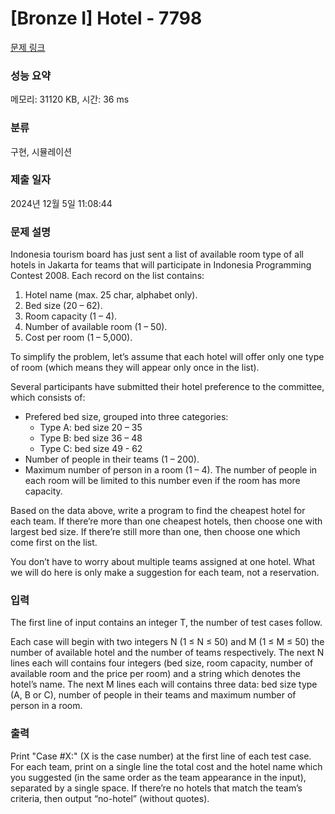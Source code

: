 # [Bronze I] Hotel - 7798 

[문제 링크](https://www.acmicpc.net/problem/7798) 

### 성능 요약

메모리: 31120 KB, 시간: 36 ms

### 분류

구현, 시뮬레이션

### 제출 일자

2024년 12월 5일 11:08:44

### 문제 설명

<p>Indonesia tourism board has just sent a list of available room type of all hotels in Jakarta for teams that will participate in Indonesia Programming Contest 2008. Each record on the list contains:</p>

<ol>
	<li>Hotel name (max. 25 char, alphabet only).</li>
	<li>Bed size (20 – 62).</li>
	<li>Room capacity (1 – 4).</li>
	<li>Number of available room (1 – 50).</li>
	<li>Cost per room (1 – 5,000).</li>
</ol>

<p>To simplify the problem, let’s assume that each hotel will offer only one type of room (which means they will appear only once in the list).</p>

<p>Several participants have submitted their hotel preference to the committee, which consists of:</p>

<ul>
	<li>Prefered bed size, grouped into three categories:
	<ul>
		<li>Type A: bed size 20 – 35</li>
		<li>Type B: bed size 36 – 48</li>
		<li>Type C: bed size 49 - 62</li>
	</ul>
	</li>
	<li>Number of people in their teams (1 – 200).</li>
	<li>Maximum number of person in a room (1 – 4). The number of people in each room will be limited to this number even if the room has more capacity.</li>
</ul>

<p>Based on the data above, write a program to find the cheapest hotel for each team. If there’re more than one cheapest hotels, then choose one with largest bed size. If there’re still more than one, then choose one which come first on the list.</p>

<p>You don’t have to worry about multiple teams assigned at one hotel. What we will do here is only make a suggestion for each team, not a reservation.</p>

### 입력 

 <p>The first line of input contains an integer T, the number of test cases follow.</p>

<p>Each case will begin with two integers N (1 ≤ N ≤ 50) and M (1 ≤ M ≤ 50) the number of available hotel and the number of teams respectively. The next N lines each will contains four integers (bed size, room capacity, number of available room and the price per room) and a string which denotes the hotel’s name. The next M lines each will contains three data: bed size type (A, B or C), number of people in their teams and maximum number of person in a room.</p>

### 출력 

 <p>Print "Case #X:" (X is the case number) at the first line of each test case. For each team, print on a single line the total cost and the hotel name which you suggested (in the same order as the team appearance in the input), separated by a single space. If there’re no hotels that match the team’s criteria, then output “no-hotel” (without quotes).</p>

